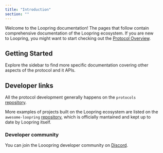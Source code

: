 ```yaml
---
title: "Introduction"
section: ""
---
```


Welcome to the Loopring documentation! The pages that follow contain comprehensive documentation of the Loopring ecosystem. If you are new to Loopring, you might want to start checking out the [Protocol Overview](/protocol).

## Getting Started

Explore the sidebar to find more specific documentation covering other aspects of the protocol and it APIs.

## Developer links

All the protocol development generally happens on the `protocols` [repository](https://github.com/Loopring/protocols).

More examples of projects built on the Loopring ecosystem are listed on the `awesome-loopring` [repository](https://github.com/Loopring/awesome-loopring), which is officially mantained and kept up to date by Loopring itself.

### Developer community

You can join the Looopring developer community on [Discord](https://discord.gg/EzK5UuxU).
